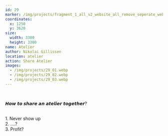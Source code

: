 ```yaml
---
id: 29
marker: /img/projects/fragment_1_all_v2_website_all_remove_seperate_webp-29.webp
coordinates:
  x: 1250
  y: 3620
size:
  width: 3300
  height: 3300
name: Atelier
author: Nikolai Gillissen
location: atelier
action: Share Atelier
images:
  - /img/projects/29_01.webp
  - /img/projects/29_02.webp
  - /img/projects/29_03.webp
---
```


<br>

𝙃𝙤𝙬 𝙩𝙤 𝙨𝙝𝙖𝙧𝙚 𝙖𝙣 𝙖𝙩𝙚𝙡𝙞𝙚𝙧 𝙩𝙤𝙜𝙚𝙩𝙝𝙚𝙧?

<br>
1. Never show up
<br>
2. ....?
<br>
3. Profit?
